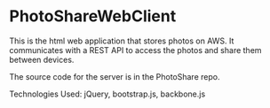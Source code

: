 PhotoShareWebClient
============

This is the html web application that stores photos on AWS. It communicates with a REST
API to access the photos and share them between devices.
 
The source code for the server is in the PhotoShare repo.
 
 Technologies Used: jQuery, bootstrap.js, backbone.js
 